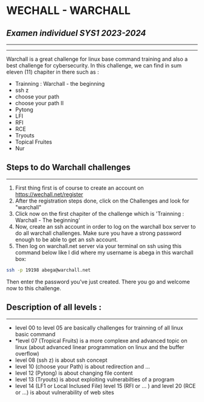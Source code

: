 # WECHALL - WARCHALL
## _Examen individuel SYS1 2023-2024_

------------------------------
------------------------------

Warchall is a great challenge for linux base command training and also a best challenge for cybersecurity. In this challenge, we can find in sum eleven (11) chapiter in there such as : 
- Trainning : Warchall - the beginning
- ssh z
- choose your path
- choose your path II
- Pytong
- LFI
- RFI
- RCE
- Tryouts
- Topical Fruites
- Nur

## Steps to do Warchall challenges
---
1) First thing first is of course to create an account on https://wechall.net/register
2) After the registration steps done, click on the Challenges and look for "warchall"
3) Click now on the first chapiter of the challenge which is 'Trainning : Warchall - The beginning'
4) Now, create an ssh account in order to log on the warchall box server to do all warchall challenges. Make sure you have a strong password enough to be able to get an ssh account.
5) Then log on warchall.net server via your terminal on ssh using this command below like I did where my username is abega in this warchall box:
```sh
ssh -p 19198 abega@warchall.net
```
Then enter the password you've just created. There you go and welcome now to this challenge.


## Description of all levels :
--------------
- level 00 to level 05 are basically challenges for trainning of all linux basic command
- *level 07 (Tropical Fruits) is a more complexe and advanced topic on linux (about advanced linear programmation on linux and the buffer overflow)
- level 08 (ssh z) is about ssh concept
- level 10 (choose your Path) is about redirection and ...
- level 12 (Pytong) is about changing file content
- level 13 (Tryouts) is about exploiting vulnerabilties of a program
- level 14 (LF1 or Local Inclused File) level 15 (RFI or ... ) and level 20 (RCE or ...) is about vulnerability of web sites
